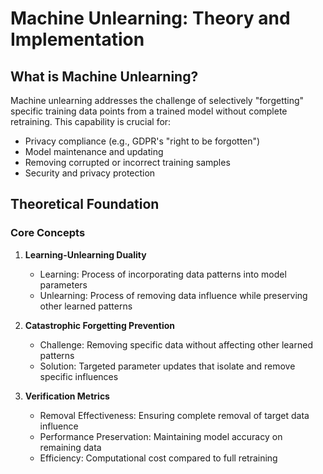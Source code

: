 # Machine Unlearning: Theory and Implementation

## What is Machine Unlearning?

Machine unlearning addresses the challenge of selectively "forgetting" specific training data points from a trained model without complete retraining. This capability is crucial for:
- Privacy compliance (e.g., GDPR's "right to be forgotten")
- Model maintenance and updating
- Removing corrupted or incorrect training samples
- Security and privacy protection

## Theoretical Foundation

### Core Concepts

1. **Learning-Unlearning Duality**
   - Learning: Process of incorporating data patterns into model parameters
   - Unlearning: Process of removing data influence while preserving other learned patterns

2. **Catastrophic Forgetting Prevention**
   - Challenge: Removing specific data without affecting other learned patterns
   - Solution: Targeted parameter updates that isolate and remove specific influences

3. **Verification Metrics**
   - Removal Effectiveness: Ensuring complete removal of target data influence
   - Performance Preservation: Maintaining model accuracy on remaining data
   - Efficiency: Computational cost compared to full retraining